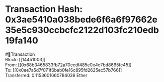 
Transaction Hash: 0x3ae5410a038bede6f6a6f97662e35e5c930ccbcfc2122d103fc210edb19fa140
====================================================================================
  
#💸Transaction  
Block: [[14451003]]  
From: [[0x68b3465833fb72a70ecdf485e0e4c7bd8665fc45]]  
To: [[0x0ee7a5d7f071f6bab0fe16c895fd2625ec57b766]]  
Transferred: 0.1153601660784039 Ether